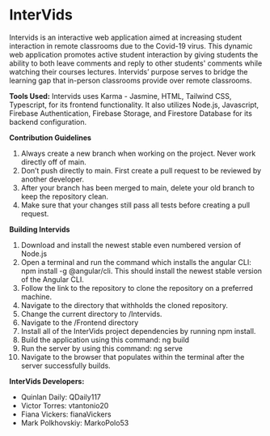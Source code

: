 # InterVids

Intervids is an interactive web application aimed at increasing student interaction in remote classrooms due to the Covid-19 virus. This dynamic web application promotes active student interaction by giving students the ability to both leave comments and reply to other students' comments while watching their courses lectures. Intervids’ purpose serves to bridge the learning gap that in-person classrooms provide over remote classrooms. 

**Tools Used:** Intervids uses Karma - Jasmine,  HTML, Tailwind CSS, Typescript, for its frontend functionality. It also utilizes Node.js, Javascript, Firebase Authentication, Firebase Storage, and Firestore Database for its backend configuration. 

**Contribution Guidelines**
1. Always create a new branch when working on the project. Never work directly off of main.
2. Don’t push directly to main. First create a pull request to be reviewed by another developer.
3. After your branch has been merged to main, delete your old branch to keep the repository clean.
4. Make sure that your changes still pass all tests before creating a pull request.

**Building Intervids**
1.  Download and install the newest stable even numbered version of Node.js 
2.  Open a terminal and run the command which installs the angular CLI: npm install -g @angular/cli. This should install the newest stable version of the Angular CLI.
3.  Follow the link to the repository to clone the repository on a preferred machine.
4.  Navigate to the directory that withholds the cloned repository. 
5.  Change the current directory to /Intervids. 
6.  Navigate to the /Frontend directory 
7.  Install all of the InterVids project dependencies by running npm install.
8.  Build the application using this command: ng build 
9.  Run the server by using this command: ng serve 
10. Navigate to the browser that populates within the terminal after the server successfully builds.

**InterVids Developers:**
- Quinlan Daily: QDaily117
- Victor Torres: vtantonio20
- Fiana Vickers: fianaVickers
- Mark Polkhovskiy: MarkoPolo53
